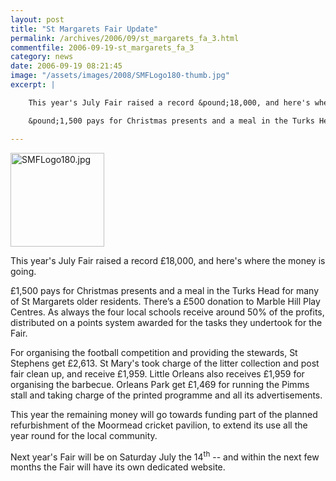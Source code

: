 ```yaml
---
layout: post
title: "St Margarets Fair Update"
permalink: /archives/2006/09/st_margarets_fa_3.html
commentfile: 2006-09-19-st_margarets_fa_3
category: news
date: 2006-09-19 08:21:45
image: "/assets/images/2008/SMFLogo180-thumb.jpg"
excerpt: |

    This year's July Fair raised a record &pound;18,000, and here's where the money is going.

    &pound;1,500 pays for Christmas presents and a meal in the Turks Head for many of St Margarets older residents. There’s a £500 donation to Marble Hill Play Centres. As always the four local schools receive around 50% of the profits, distributed on a points system awarded for the tasks they undertook for the Fair.

---
```


<a href="http://www.stmargaretsfair.org/"><img alt="SMFLogo180.jpg" src="/assets/images/2008/SMFLogo180-thumb.jpg" width="150" height="150" class="right" /></a>

This year's July Fair raised a record £18,000, and here's where the money is going.

£1,500 pays for Christmas presents and a meal in the Turks Head for many of St Margarets older residents. There’s a £500 donation to Marble Hill Play Centres. As always the four local schools receive around 50% of the profits, distributed on a points system awarded for the tasks they undertook for the Fair.

For organising the football competition and providing the stewards, St Stephens get £2,613. St Mary's took charge of the litter collection and post fair clean up, and receive £1,959. Little Orleans also receives £1,959 for organising the barbecue. Orleans Park get £1,469 for running the Pimms stall and taking charge of the printed programme and all its advertisements.

This year the remaining money will go towards funding part of the planned refurbishment of the Moormead cricket pavilion, to extend its use all the year round for the local community.

Next year's Fair will be on Saturday July the 14<sup>th</sup> -- and within the next few months the Fair will have its own dedicated website.
